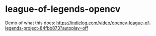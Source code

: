 # league-of-legends-opencv

Demo of what this does: https://indielog.com/video/opencv-league-of-legends-project-84fbb873?autoplay=off
